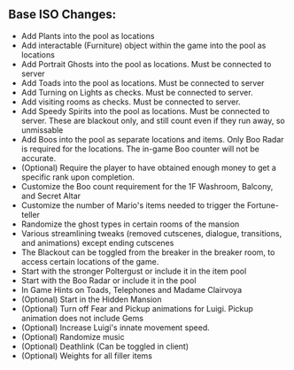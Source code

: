 ## Base ISO Changes:
- Add Plants into the pool as locations
- Add interactable (Furniture) object within the game into the pool as locations
- Add Portrait Ghosts into the pool as locations. Must be connected to server
- Add Toads into the pool as locations. Must be connected to server
- Add Turning on Lights as checks. Must be connected to server.
- Add visiting rooms as checks. Must be connected to server.
- Add Speedy Spirits into the pool as locations. Must be connected to server. These are blackout only, and still count even if they run away, so unmissable
- Add Boos into the pool as separate locations and items. Only Boo Radar is required for the locations. The in-game Boo counter will not be accurate. 
- (Optional) Require the player to have obtained enough money to get a specific rank upon completion.
- Customize the Boo count requirement for the 1F Washroom, Balcony, and Secret Altar
- Customize the number of Mario's items needed to trigger the Fortune-teller
- Randomize the ghost types in certain rooms of the mansion
- Various streamlining tweaks (removed cutscenes, dialogue, transitions, and animations) except ending cutscenes
- The Blackout can be toggled from the breaker in the breaker room, to access certain locations of the game.
- Start with the stronger Poltergust or include it in the item pool
- Start with the Boo Radar or include it in the pool
- In Game Hints on Toads, Telephones and Madame Clairvoya
- (Optional) Start in the Hidden Mansion
- (Optional) Turn off Fear and Pickup animations for Luigi. Pickup animation does not include Gems
- (Optional) Increase Luigi's innate movement speed.
- (Optional) Randomize music
- (Optional) Deathlink (Can be toggled in client)
- (Optional) Weights for all filler items